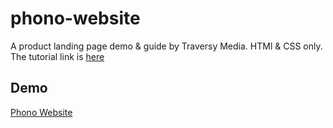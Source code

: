 # phono-website
A product landing page demo & guide by Traversy Media. HTMl & CSS only. The tutorial link is [here](https://www.youtube.com/watch?v=61R5kn_kYwY)

## Demo
[Phono Website](https://phono-cv.netlify.com/)